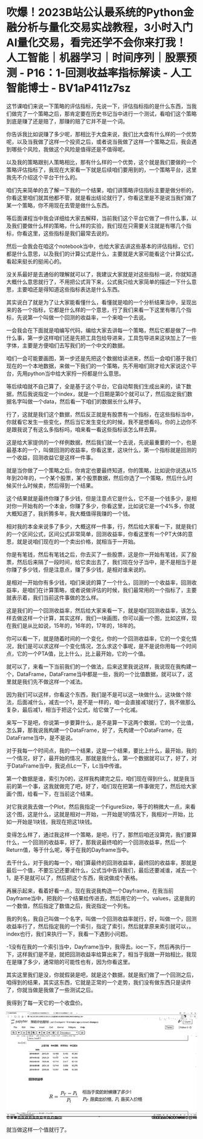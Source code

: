 # 吹爆！2023B站公认最系统的Python金融分析与量化交易实战教程，3小时入门AI量化交易，看完还学不会你来打我！人工智能｜机器学习｜时间序列｜股票预测 - P16：1-回测收益率指标解读 - 人工智能博士 - BV1aP411z7sz

这节课咱们来说一下策略的评估指标，先说一下，评估指标指的是什么东西，当我们做完了一个策略之后，那肯定要在历史书记当中进行一个测试，看咱们这个策略到底是赚了还是赔了，那赚的赔了它并不是一个词。

你告诉我比如说赚了多少呢，那相比于大盘来说，我们比大盘有什么样的一个优势呢，以及当我做了这样一个投资之后，或者说当我做了这样一个策略之后，我会遇到哪些个风险，我做这个风险是值得还是不值得呢。

以及我的策略跟别人策略相比，那有什么样的一个优势，这个就是我们要做的一个策略评估指标了，我现在大家看一下就是后续咱们要用到的，一个策略平台，这里我先不介绍这个平台干什么的。

咱们先来简单的去了解一下我的一个结果，咱们讲策略评估指标主要是做分析的，你看这里咱们就其他都不管，就是看出结论就行了，你看这里是不是说当我们做了某一个策略，你不用现在去管是做什么东西。

等后面课程当中我会详细给大家去解释，当前我们这个平台它做了一件什么事，以及我们要做什么样的策略，什么样的实验，我们现在只需要关注就是有哪几个指标，你看这里，这些指标是我们最常去说的。

然后一会我会在咱这个notebook当中，也给大家去讲这些基本的评估指标，它们都是什么意思，以及我们的计算公式是什么，主要就是大家可能看这个计算公式，看起来挺长的挺闹心的。

没关系最好是去通俗的理解就可以了，我建议大家就是对这些指标一说，你就知道大概什么意思就行了，不用把公式背下来，公式我只给大家简单的描述一下什么意思，主要咱还是得知道这些指标表达是什么东西。

其实说白了就是为了让大家能看懂什么，看懂就是咱的一个分析结果当中，呈现出来的各一个指标，它都是什么样的一个意思，行了我们来看一下这里有哪几个指标，先说第一个叫做一个回测的收益率，一个来咱一个去说。

一会我会在下面就是咱编写代码，编给大家去讲每一个策略，然后它都是做了一件什么事，第一步这样咱们还是先把工具包给导进来，工具包导进来这块加上了一些字体，主要是方便咱们去写我们的一个中文的数据。

咱们一会可能要画图，第一步还是先把这个数据给读进来，然后一会咱们基于我们现在的一个本地数据，来做一下我们的一个策略，先不用咱们刚才给大家说这个平台，先用python当中给大家捋一捋都是什么意思。

等后续咱就不自己算了，全是基于这个平台，它自动帮我们生成出来的，读下数据，然后我说指定一个index，就是一个日期是第0个就可以了，然后指定我们数据名字叫做一个data，然后看一下咱们的数据长什么样子。

行了，这就是我们这个数据，然后反正就是有股票有一个指标，在这些指标当中，你就看它发生一些变化，然后当它发生变化的时候，我不是想看吗，你的上边你不是跟我说了有这么多指标吗，咱来看一看这些指标该怎么样去算。

这是给大家提供的一个样例数据，然后我们就一个去说，先说最重要的一个，也是最基本的一个，叫做回测的收益率，你看这里，这块什么，第一个指标就是回测的一个收益，回测收益它是这样一件事。

就是当你做了一个策略之后，你肯定也要最终知道，你的策略，比如说你说选从15年到20年的，一个某个股票，某个股票数据，然后你选了一个策略，然后什么时候买什么时候卖，然后得到一个结果。

这个结果就是最终你赚了多少钱，但是注意点它是什么，它不是一个钱多少，是相对你一开始有的一个本金，你赚了多少，你看这里，比如说它是一个4%多，你就大概知道了，我折腾多年，我大概值得我赚的一个钱。

相对我的本金来说多了多少，大概这样一件事，行，然后给大家看一下，就是我们的一个区间公式，区间公式非常简单，回测收益率，你看这里有一个PT大体的意思，就是说咱们现在的一个卖出价格，就相当于一开始。

你是有笔钱，然后有笔钱之后，你去买了一些股票，这是你一开始有笔钱，买了股票，然后后来隔了一段时间，给它卖出去了，我们现在分子当中，是不是相当于是你赚了多少钱，但是注意点，赚了多少钱，是相对谁来说的。

是相对一开始你有多少钱，咱们来说的算了一个什么，回测的一个收益率，回测收益率，是咱们在计算策略，或者说做评估的时候，我们最常用的一个指标了，主要就表示着，我们当前这件事做的怎么样。

这是我们的一个回测收益率，然后给大家来看一下，就是咱们回测收益率，该怎么样去做这样一个计算，其实这样，我们一块画图，你可以画一个图，比如这样，现在我们是从比如说，15年的，16年的，17年的，18年的。

你可以看一下，就是随着时间的一个变化，你的一个回测收益率，它的一个变化情况，我们是可以求这样一个变化情况，怎么求这个事呢，是不是说你用每一个时间点，它的一个PTA值，比上什么，比上最开始，它的一个值。

就可以了，来看一下当前我们的一个做法，后来这里我说这样，我说现在我构建一个，DataFrame，DataFrame当中都是一些，我的一个比值数据，就可以了，这里就是我们先不做这样一个减法。

因为我们可以这样，你看这个东西，我们是不是可以这一块做什么，这块做个除法，后面减什么，减去一个1，是不是一样的，咱一会直接减1就行了，我不做那么复杂，最后减1，相当于把这个公式，给它做了一个化减。

来写一下是吧，你说第一步要算什么，是不是算一下这两个数据，它的一个比值，怎么算，那我说我构建一个DataFrame，好了，先构建一个DataFrame，在DataFrame当中，是不是说。

对于我每一个时间点，我的一个结果，这是一个结果，要比上什么，最开始，我的一个情况，好了，最开始的情况，那就是我什么，第一个数据就可以了，好了，对于DataFrame当中，我说点Lc一下，Lc当中传谁。

第一个数据是谁，索引为0的，这样我构建完之后，咱们现在得到什么，就是我当前的第一个事，这我就做完了吧，好了，咱们现在把第一件事做完了，然后给大家画个图，给看一下，在当前这个结果。

对它我说我去做一个Plot，然后我指定一个FigureSize，等于的稍微大一点，来看这个图，这是什么，这就是相对一开始，一开始是1的情况下，我相对一开始，比如一开始是1块钱，我现在把这1块钱。

变得怎么样了，通过我这样一个策略，是吧，行了，那然后咱还没算完，我们要算什么，一个回测的收益率，好了，那我说最终咱的一个回测收益率，然后一个Return值，等于什么呢，等于在我的Dayframe当中。

去干什么，对于我的每一个，咱们算最终的回测收益率，最终回的收益率，那就是最后一个值，不要忘记还要减什么，公式当中告诉我们，最后还要减谁，减去一个1，是不是就可以了，然后把这个东西，我说做成个表格。

再展示起来，看着好看一点，现在我说我构造一个Dayframe，在我当前Dayframe当中，把我的一个结果给传进去，然后用它的一个。values，这是我的一个数值，然后指定了数值之后，我说指定一个列名。

我的列名，我自己叫做一个名字，叫做一个回测收益率就行，好，叫做一个，回测收益率行了，然后指定我的一个索引，指定了索引，然后就拿原来索引就可以，。index也行，我们来执行一下，我看一下遇到小问题。

-1没有在我的一个索引当中，Dayframe当中，我得去。ioc一下，然后再执行一下，这样我们是不是，就把回测收益率给算出来了，相当于我跟一开始相比，我现在是赚了多少，通常赔的可能性也有，因为你看这里。

其实这里我们是没，你就假装是吧，就是这个数据，就是我们做了一个回测之后，咱得到的结果，其实这东西，它就是正常的一个走势，我们没有做东西只是读件了，你就当做是我做了一些测试之后。

我得到了每一天它的一个收盘价。

![](img/69109b1c435829d537b3198a5ddb0cba_1.png)

就当做这样一个值就行了。